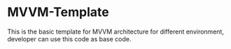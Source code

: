 # MVVM-Template
This is the basic template for MVVM architecture for different environment, developer can use this code as base code.
